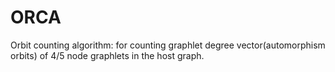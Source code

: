 # ORCA
Orbit counting algorithm: for counting graphlet degree vector(automorphism orbits) of 4/5 node graphlets in the host graph.
